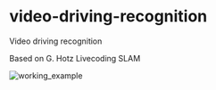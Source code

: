 # video-driving-recognition
Video driving recognition

Based on G. Hotz Livecoding SLAM

![working_example](working_example.gif)
